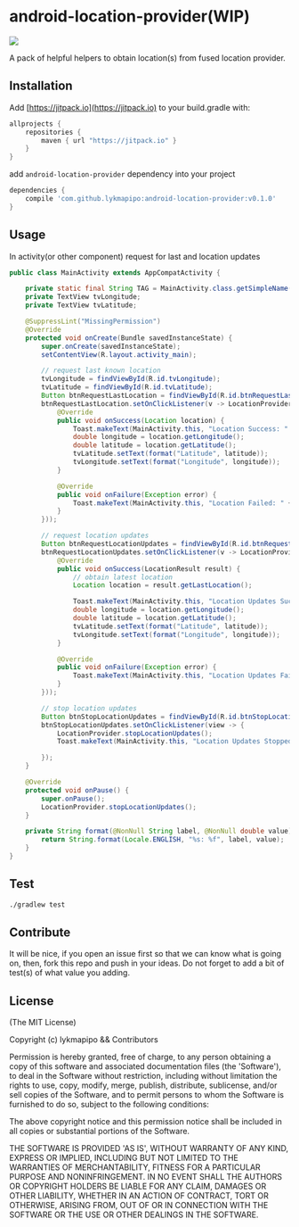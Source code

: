 android-location-provider(WIP)
==============================

[![](https://jitpack.io/v/lykmapipo/android-location-provider.svg)](https://jitpack.io/#lykmapipo/android-location-provider)

A pack of helpful helpers to obtain location(s) from fused location provider.

## Installation
Add [https://jitpack.io](https://jitpack.io) to your build.gradle with:
```gradle
allprojects {
    repositories {
        maven { url "https://jitpack.io" }
    }
}
```
add `android-location-provider` dependency into your project

```gradle
dependencies {
    compile 'com.github.lykmapipo:android-location-provider:v0.1.0'
}
```

## Usage

In activity(or other component) request for last and location updates

```java
public class MainActivity extends AppCompatActivity {

    private static final String TAG = MainActivity.class.getSimpleName();
    private TextView tvLongitude;
    private TextView tvLatitude;

    @SuppressLint("MissingPermission")
    @Override
    protected void onCreate(Bundle savedInstanceState) {
        super.onCreate(savedInstanceState);
        setContentView(R.layout.activity_main);

        // request last known location
        tvLongitude = findViewById(R.id.tvLongitude);
        tvLatitude = findViewById(R.id.tvLatitude);
        Button btnRequestLastLocation = findViewById(R.id.btnRequestLastLocation);
        btnRequestLastLocation.setOnClickListener(v -> LocationProvider.requestLastLocation(this, new LocationProvider.OnLastLocationListener() {
            @Override
            public void onSuccess(Location location) {
                Toast.makeText(MainActivity.this, "Location Success: " + location.toString(), Toast.LENGTH_SHORT).show();
                double longitude = location.getLongitude();
                double latitude = location.getLatitude();
                tvLatitude.setText(format("Latitude", latitude));
                tvLongitude.setText(format("Longitude", longitude));
            }

            @Override
            public void onFailure(Exception error) {
                Toast.makeText(MainActivity.this, "Location Failed: " + error.getMessage(), Toast.LENGTH_SHORT).show();
            }
        }));

        // request location updates
        Button btnRequestLocationUpdates = findViewById(R.id.btnRequestLocationUpdates);
        btnRequestLocationUpdates.setOnClickListener(v -> LocationProvider.requestLocationUpdates(this, new LocationProvider.OnLocationUpdatesListener() {
            @Override
            public void onSuccess(LocationResult result) {
                // obtain latest location
                Location location = result.getLastLocation();

                Toast.makeText(MainActivity.this, "Location Updates Success: " + location.toString(), Toast.LENGTH_SHORT).show();
                double longitude = location.getLongitude();
                double latitude = location.getLatitude();
                tvLatitude.setText(format("Latitude", latitude));
                tvLongitude.setText(format("Longitude", longitude));
            }

            @Override
            public void onFailure(Exception error) {
                Toast.makeText(MainActivity.this, "Location Updates Failed: " + error.getMessage(), Toast.LENGTH_SHORT).show();
            }
        }));

        // stop location updates
        Button btnStopLocationUpdates = findViewById(R.id.btnStopLocationUpdates);
        btnStopLocationUpdates.setOnClickListener(view -> {
            LocationProvider.stopLocationUpdates();
            Toast.makeText(MainActivity.this, "Location Updates Stopped Successfully", Toast.LENGTH_SHORT).show();

        });
    }

    @Override
    protected void onPause() {
        super.onPause();
        LocationProvider.stopLocationUpdates();
    }

    private String format(@NonNull String label, @NonNull double value) {
        return String.format(Locale.ENGLISH, "%s: %f", label, value);
    }
}
```


## Test
```sh
./gradlew test
```

## Contribute
It will be nice, if you open an issue first so that we can know what is going on, then, fork this repo and push in your ideas.
Do not forget to add a bit of test(s) of what value you adding.

## License

(The MIT License)

Copyright (c) lykmapipo && Contributors

Permission is hereby granted, free of charge, to any person obtaining
a copy of this software and associated documentation files (the
'Software'), to deal in the Software without restriction, including
without limitation the rights to use, copy, modify, merge, publish,
distribute, sublicense, and/or sell copies of the Software, and to
permit persons to whom the Software is furnished to do so, subject to
the following conditions:

The above copyright notice and this permission notice shall be
included in all copies or substantial portions of the Software.

THE SOFTWARE IS PROVIDED 'AS IS', WITHOUT WARRANTY OF ANY KIND,
EXPRESS OR IMPLIED, INCLUDING BUT NOT LIMITED TO THE WARRANTIES OF
MERCHANTABILITY, FITNESS FOR A PARTICULAR PURPOSE AND NONINFRINGEMENT.
IN NO EVENT SHALL THE AUTHORS OR COPYRIGHT HOLDERS BE LIABLE FOR ANY
CLAIM, DAMAGES OR OTHER LIABILITY, WHETHER IN AN ACTION OF CONTRACT,
TORT OR OTHERWISE, ARISING FROM, OUT OF OR IN CONNECTION WITH THE
SOFTWARE OR THE USE OR OTHER DEALINGS IN THE SOFTWARE.

